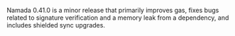 Namada 0.41.0 is a minor release that primarily improves gas, fixes bugs related to signature verification and a memory leak from a dependency, and includes shielded sync upgrades.

